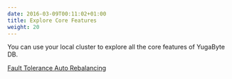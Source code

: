 ```yaml
---
date: 2016-03-09T00:11:02+01:00
title: Explore Core Features
weight: 20
---
```


 You can use your local cluster to explore all the core features of YugaByte DB.

<a class="section-link" href="/community-edition/explore/fault-tolerance">
  <i class="fa fa-handshake-o" aria-hidden="true"></i>
  Fault Tolerance
</a>

<a class="section-link" href="/community-edition/explore/auto-rebalancing">
  <i class="fa fa-balance-scale" aria-hidden="true"></i>
  Auto Rebalancing
 </a>
